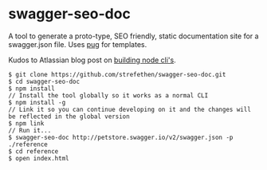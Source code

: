 # swagger-seo-doc

A tool to generate a proto-type, SEO friendly, static documentation site for a swagger.json file. Uses [pug](https://pugjs.org/api/getting-started.html) for templates.

Kudos to Atlassian blog post on [building node cli's](https://developer.atlassian.com/blog/2015/11/scripting-with-node/).

    $ git clone https://github.com/strefethen/swagger-seo-doc.git
    $ cd swagger-seo-doc
    $ npm install
    // Install the tool globally so it works as a normal CLI
    $ npm install -g
    // Link it so you can continue developing on it and the changes will be reflected in the global version
    $ npm link
    // Run it...
    $ swagger-seo-doc http://petstore.swagger.io/v2/swagger.json -p ./reference
    $ cd reference
    $ open index.html